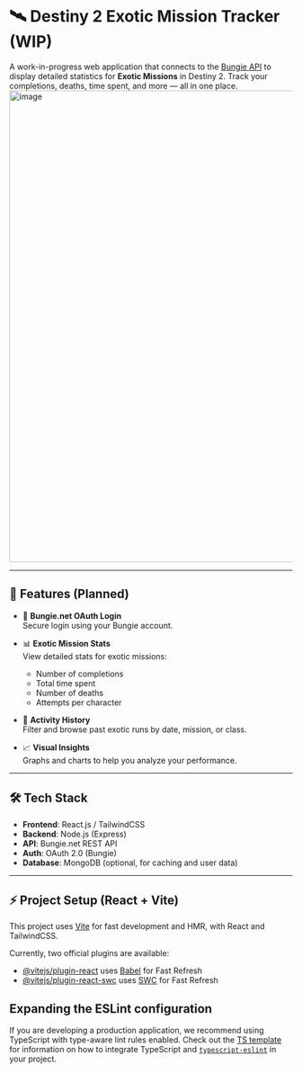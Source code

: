 # 🛰️ Destiny 2 Exotic Mission Tracker (WIP)

A work-in-progress web application that connects to the [Bungie API](https://bungie-net.github.io/) to display detailed statistics for **Exotic Missions** in Destiny 2. Track your completions, deaths, time spent, and more — all in one place.
<img width="877" height="839" alt="image" src="https://github.com/user-attachments/assets/80c5ae63-7671-40f2-8e3f-f060844bc23a" />

---

## 🚀 Features (Planned)

- 🔐 **Bungie.net OAuth Login**  
  Secure login using your Bungie account.

- 📊 **Exotic Mission Stats**  
  View detailed stats for exotic missions:
  - Number of completions
  - Total time spent
  - Number of deaths
  - Attempts per character

- 📅 **Activity History**  
  Filter and browse past exotic runs by date, mission, or class.

- 📈 **Visual Insights**  
  Graphs and charts to help you analyze your performance.

---

## 🛠️ Tech Stack

- **Frontend**: React.js / TailwindCSS  
- **Backend**: Node.js (Express)  
- **API**: Bungie.net REST API  
- **Auth**: OAuth 2.0 (Bungie)  
- **Database**: MongoDB (optional, for caching and user data)

---

## ⚡ Project Setup (React + Vite)

This project uses [Vite](https://vitejs.dev/) for fast development and HMR, with React and TailwindCSS.

Currently, two official plugins are available:

- [@vitejs/plugin-react](https://github.com/vitejs/vite-plugin-react/blob/main/packages/plugin-react) uses [Babel](https://babeljs.io/) for Fast Refresh
- [@vitejs/plugin-react-swc](https://github.com/vitejs/vite-plugin-react/blob/main/packages/plugin-react-swc) uses [SWC](https://swc.rs/) for Fast Refresh

## Expanding the ESLint configuration

If you are developing a production application, we recommend using TypeScript with type-aware lint rules enabled. Check out the [TS template](https://github.com/vitejs/vite/tree/main/packages/create-vite/template-react-ts) for information on how to integrate TypeScript and [`typescript-eslint`](https://typescript-eslint.io) in your project.
